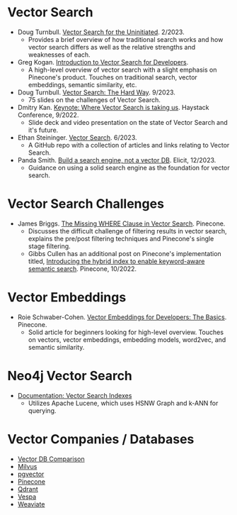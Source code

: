# Vector Search
- Doug Turnbull. [Vector Search for the Uninitiated](https://softwaredoug.com/blog/2023/02/13/why-vector-search). 2/2023.
    - Provides a brief overview of how traditional search works and how vector search differs as well as the relative strengths and weaknesses of each.
- Greg Kogan. [Introduction to Vector Search for Developers](https://www.pinecone.io/learn/vector-search-basics/).
    - A high-level overview of vector search with a slight emphasis on Pinecone's product. Touches on traditional search, vector embeddings, semantic similarity, etc.
- Doug Turnbull. [Vector Search: The Hard Way](https://softwaredoug.com/blog/2023/09/05/vector-search-the-hard-way). 9/2023.
    - 75 slides on the challenges of Vector Search.
- Dmitry Kan. [Keynote: Where Vector Search is taking us](https://haystackconf.com/eu2022/2022/09/27/keynote.html). Haystack Conference, 9/2022.
    - Slide deck and video presentation on the state of Vector Search and it's future.
- Ethan Steininger. [Vector Search](https://github.com/esteininger/vector-search). 6/2023.
    - A GitHub repo with a collection of articles and links relating to Vector Search.
- Panda Smith. [Build a search engine, not a vector DB](https://blog.elicit.com/search-vs-vector-db/). Elicit, 12/2023.
    - Guidance on using a solid search engine as the foundation for vector search.

# Vector Search Challenges
- James Briggs. [The Missing WHERE Clause in Vector Search](https://www.pinecone.io/learn/vector-search-filtering/). Pinecone.
    - Discusses the difficult challenge of filtering results in vector search, explains the pre/post filtering techniques and Pinecone's single stage filtering.
    - Gibbs Cullen has an additional post on Pinecone's implementation titled, [Introducing the hybrid index to enable keyword-aware semantic search](https://www.pinecone.io/blog/hybrid-search/). Pinecone, 10/2022.

# Vector Embeddings
- Roie Schwaber-Cohen. [Vector Embeddings for Developers: The Basics](https://www.pinecone.io/learn/vector-embeddings-for-developers/). Pinecone.
    - Solid article for beginners looking for high-level overview. Touches on vectors, vector embeddings, embedding models, word2vec, and semantic similarity.

# Neo4j Vector Search
- [Documentation: Vector Search Indexes](https://neo4j.com/docs/cypher-manual/current/indexes/semantic-indexes/vector-indexes/)
    - Utilizes Apache Lucene, which uses HSNW Graph and k-ANN for querying.

# Vector Companies / Databases
- [Vector DB Comparison](https://superlinked.com/vector-db-comparison/)
- [Milvus](https://milvus.io/)
- [pgvector](https://github.com/pgvector/pgvector)
- [Pinecone](https://www.pinecone.io/)
- [Qdrant](https://qdrant.tech/)
- [Vespa](https://vespa.ai/)
- [Weaviate](https://weaviate.io/)